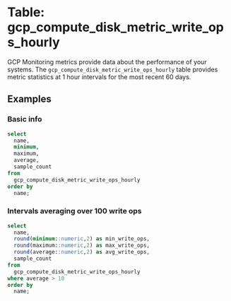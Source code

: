 # Table: gcp_compute_disk_metric_write_ops_hourly

GCP Monitoring metrics provide data about the performance of your systems. The `gcp_compute_disk_metric_write_ops_hourly` table provides metric statistics at 1 hour intervals for the most recent 60 days.

## Examples

### Basic info

```sql
select
  name,
  minimum,
  maximum,
  average,
  sample_count
from
  gcp_compute_disk_metric_write_ops_hourly
order by
  name;
```

### Intervals averaging over 100 write ops

```sql
select
  name,
  round(minimum::numeric,2) as min_write_ops,
  round(maximum::numeric,2) as max_write_ops,
  round(average::numeric,2) as avg_write_ops,
  sample_count
from
  gcp_compute_disk_metric_write_ops_hourly
where average > 10
order by
  name;
```
